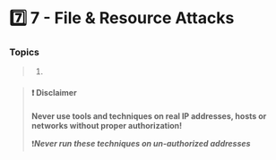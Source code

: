 # 7️⃣ 7 - ​File & Resource Attacks

### Topics

> 1. &#x20;



> #### ❗ Disclaimer
>
> **Never use tools and techniques on real IP addresses, hosts or networks without proper     authorization!**
>
> ❗_**Never run these techniques on un-authorized addresses**_
